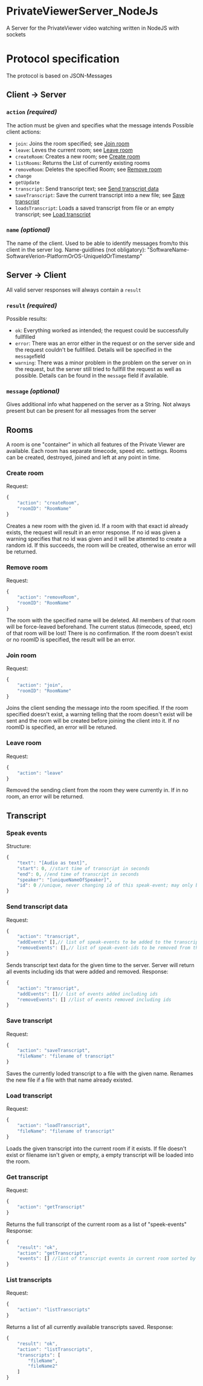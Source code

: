 # PrivateViewerServer_NodeJs
A Server for the PrivateViewer video watching written in NodeJS with sockets

# Protocol specification
The protocol is based on JSON-Messages
## Client -> Server
### `action` _(required)_
The action must be given and specifies what the message intends
Possible client actions:
- `join`: Joins the room specified; see [Join room](#join-room)
- `leave`: Leves the current room; see [Leave room](#leave-room)
- `createRoom`: Creates a new room; see [Create room](#create-room)
- `listRooms`: Returns the List of currently existing rooms
- `removeRoom`: Deletes the specified Room; see [Remove room](#remove-room)
- `change`
- `getUpdate`
- `transcript`: Send transcript text; see [Send transcript data](#send-transcript-data)
- `saveTranscript`: Save the current transcript into a new file; see [Save transcript](#save-transcript)
- `loadsTranscript`: Loads a saved transcript from file or an empty transcript; see [Load transcript](#load-transcript)
### `name` _(optional)_
The name of the client. Used to be able to identify messages from/to this client in the server log.
Name-guidlines (not obligatory): "SoftwareName-SoftwareVerion-PlatformOrOS-UniqueIdOrTimestamp"

## Server -> Client
All valid server responses will always contain a `result`
### `result` _(required)_
Possible results:
- `ok`: Everything worked as intended; the request could be successfully fullfilled
- `error`: There was an error either in the request or on the server side and the request couldn't be fullfilled. Details will be specified in the `message`field
- `warning`: There was a minor problem in the problem on the server on in the request, but the server still tried to fullfill the request as well as possible. Details can be found in the `message` field if available.
### `message` _(optional)_
Gives additional info what happened on the server as a String. Not always present but can be present for all messages from the server

## Rooms
A room is one "container" in which all features of the Private Viewer are available. Each room has separate timecode, speed etc. settings. Rooms can be created, destroyed, joined and left at any point in time.
### Create room
Request:
```javascript
{
    "action": "createRoom",
    "roomID": "RoomName"
}
```
Creates a new room with the given id. If a room with that exact id already exists, the request will result in an error response. If no id was given a warning specifies that no id was given and it will be attemted to create a random id. If this succeeds, the room will be created, otherwise an error will be returned.
### Remove room
Request:
```javascript
{
    "action": "removeRoom",
    "roomID": "RoomName"
}
```
The room with the specified name will be deleted. All members of that room will be force-leaved beforehand. The current status (timecode, speed, etc) of that room will be lost! There is no confirmation.
If the room doesn't exist or no roomID is specified, the result will be an error.
### Join room
Request:
```javascript
{
    "action": "join",
    "roomID": "RoomName"
}
```
Joins the client sending the message into the room specified. If the room specified doesn't exist, a warning telling that the room doesn't exist will be sent and the room will be created before joining the client into it. If no roomID is specified, an error will be retuned.
### Leave room
Request:
```javascript
{
    "action": "leave"
}
```
Removed the sending client from the room they were currently in. If in no room, an error will be returned.

## Transcript
### Speak events
Structure:
```javascript
{
    "text": "[Audio as text]",
    "start": 0, //start time of transcript in seconds
    "end": 0, //end time of transcript in seconds
    "speaker": "[uniqueNameOfSpeaker]",
    "id": 0 //unique, never changing id of this speak-event; may only be given by server
}
```
### Send transcript data
Request:
```javascript
{
    "action": "transcript",
    "addEvents" [],// list of speak-events to be added to the transcript
    "removeEvents": [],// list of speak-event-ids to be removed from the transcript
}
```
Sends transcript text data for the given time to the server. Server will return all events including ids that were added and removed.
Response:
```javascript
{
    "action": "transcript",
    "addEvents": []// list of events added including ids
    "removeEvents": [] //list of events removed including ids
}
```
### Save transcript
Request:
```javascript
{
    "action": "saveTranscript",
    "fileName": "filename of transcript"
}
```
Saves the currently loded transcript to a file with the given name. Renames the new file if a file with that name already existed.
### Load transcript
Request:
```javascript
{
    "action": "loadTranscript",
    "fileName": "filename of transcript"
}
```
Loads the given transcript into the current room if it exists. If file doesn't exist or filename isn't given or empty, a empty transcript will be loaded into the room.
### Get transcript
Request:
```javascript
{
    "action": "getTranscript"
}
```
Returns the full transcript of the current room as a list of "speek-events"
Response:
```javascript
{
    "result": "ok",
    "action": "getTranscript",
    "events": [] //list of transcript events in current room sorted by time
}
```
### List transcripts
Request:
```javascript
{
    "action": "listTranscripts"
}
```
Returns a list of all currently available transcripts saved.
Response:
```javascript
{
    "result": "ok",
    "action": "listTranscripts",
    "transcripts": [
        "fileName",
        "fileName2"
    ]
}
```
